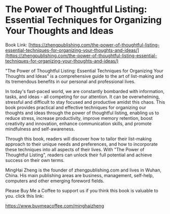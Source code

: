 # The Power of Thoughtful Listing: Essential Techniques for Organizing Your Thoughts and Ideas

Book Link: [https://zhengpublishing.com/the-power-of-thoughtful-listing-essential-techniques-for-organizing-your-thoughts-and-ideas/](https://zhengpublishing.com/the-power-of-thoughtful-listing-essential-techniques-for-organizing-your-thoughts-and-ideas/)

"The Power of Thoughtful Listing: Essential Techniques for Organizing Your Thoughts and Ideas" is a comprehensive guide to the art of list-making and its tremendous benefits in our personal and professional lives.

In today's fast-paced world, we are constantly bombarded with information, tasks, and ideas - all competing for our attention. It can be overwhelming, stressful and difficult to stay focused and productive amidst this chaos. This book provides practical and effective techniques for organizing our thoughts and ideas through the power of thoughtful listing, enabling us to reduce stress, increase productivity, improve memory retention, boost creativity and innovation, enhance communication skills, and promote mindfulness and self-awareness.

Through this book, readers will discover how to tailor their list-making approach to their unique needs and preferences, and how to incorporate these techniques into all aspects of their lives. With "The Power of Thoughtful Listing", readers can unlock their full potential and achieve success on their own terms.

MingHai Zheng is the founder of zhengpublishing.com and lives in Wuhan, China. His main publishing areas are business, management, self-help, computers and other emerging foreword fields.

Please Buy Me a Coffee to support us if you think this book is valuable to you. click this link:

https://www.buymeacoffee.com/minghaizheng
